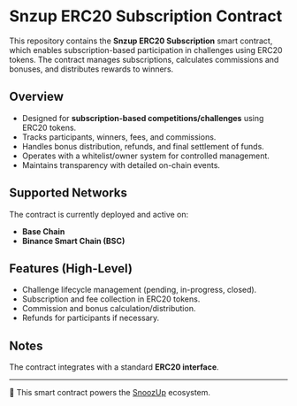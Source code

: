 # Snzup ERC20 Subscription Contract

This repository contains the **Snzup ERC20 Subscription** smart contract, which enables subscription-based participation in challenges using ERC20 tokens. The contract manages subscriptions, calculates commissions and bonuses, and distributes rewards to winners.

## Overview

- Designed for **subscription-based competitions/challenges** using ERC20 tokens.  
- Tracks participants, winners, fees, and commissions.  
- Handles bonus distribution, refunds, and final settlement of funds.  
- Operates with a whitelist/owner system for controlled management.  
- Maintains transparency with detailed on-chain events.  

## Supported Networks

The contract is currently deployed and active on:

- **Base Chain**
- **Binance Smart Chain (BSC)**

## Features (High-Level)

- Challenge lifecycle management (pending, in-progress, closed).  
- Subscription and fee collection in ERC20 tokens.  
- Commission and bonus calculation/distribution.  
- Refunds for participants if necessary.  

## Notes
 The contract integrates with a standard **ERC20 interface**.  

---

🚀 This smart contract powers the [SnoozUp](https://www.snoozup.io/) ecosystem.
